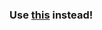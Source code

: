 ### Use [this](http://designzum.com/2014/04/03/best-cheat-sheets-for-designers-and-programmers/) instead!
